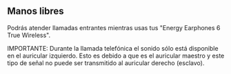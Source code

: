 ## Manos libres

Podrás atender llamadas entrantes mientras usas tus "Energy Earphones 6 True Wireless". 

IMPORTANTE: Durante la llamada telefónica el sonido sólo está disponible en el auricular izquierdo. Esto es debido a que es el auricular maestro y este tipo de señal no puede ser transmitido al auricular derecho (esclavo). 
